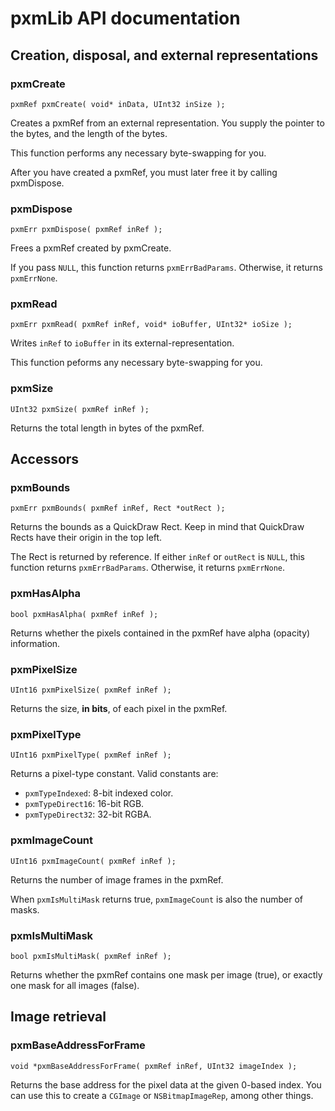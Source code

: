 # pxmLib API documentation #

## Creation, disposal, and external representations ##

### pxmCreate ###
```
pxmRef pxmCreate( void* inData, UInt32 inSize );
```

Creates a pxmRef from an external representation. You supply the pointer to the bytes, and the length of the bytes.

This function performs any necessary byte-swapping for you.

After you have created a pxmRef, you must later free it by calling pxmDispose.

### pxmDispose ###
```
pxmErr pxmDispose( pxmRef inRef );
```

Frees a pxmRef created by pxmCreate.

If you pass `NULL`, this function returns `pxmErrBadParams`. Otherwise, it returns `pxmErrNone`.

### pxmRead ###
```
pxmErr pxmRead( pxmRef inRef, void* ioBuffer, UInt32* ioSize );
```

Writes `inRef` to `ioBuffer` in its external-representation.

This function peforms any necessary byte-swapping for you.

### pxmSize ###
```
UInt32 pxmSize( pxmRef inRef );
```

Returns the total length in bytes of the pxmRef.

## Accessors ##

### pxmBounds ###
```
pxmErr pxmBounds( pxmRef inRef, Rect *outRect );
```

Returns the bounds as a QuickDraw Rect. Keep in mind that QuickDraw Rects have their origin in the top left.

The Rect is returned by reference. If either `inRef` or `outRect` is `NULL`, this function returns `pxmErrBadParams`. Otherwise, it returns `pxmErrNone`.

### pxmHasAlpha ###
```
bool pxmHasAlpha( pxmRef inRef );
```

Returns whether the pixels contained in the pxmRef have alpha (opacity) information.

### pxmPixelSize ###
```
UInt16 pxmPixelSize( pxmRef inRef );
```

Returns the size, **in bits**, of each pixel in the pxmRef.

### pxmPixelType ###
```
UInt16 pxmPixelType( pxmRef inRef );
```

Returns a pixel-type constant. Valid constants are:

  * `pxmTypeIndexed`: 8-bit indexed color.
  * `pxmTypeDirect16`: 16-bit RGB.
  * `pxmTypeDirect32`: 32-bit RGBA.

### pxmImageCount ###
```
UInt16 pxmImageCount( pxmRef inRef );
```

Returns the number of image frames in the pxmRef.

When `pxmIsMultiMask` returns true, `pxmImageCount` is also the number of masks.

### pxmIsMultiMask ###
```
bool pxmIsMultiMask( pxmRef inRef );
```

Returns whether the pxmRef contains one mask per image (true), or exactly one mask for all images (false).

## Image retrieval ##

### pxmBaseAddressForFrame ###
```
void *pxmBaseAddressForFrame( pxmRef inRef, UInt32 imageIndex );
```

Returns the base address for the pixel data at the given 0-based index. You can use this to create a `CGImage` or `NSBitmapImageRep`, among other things.